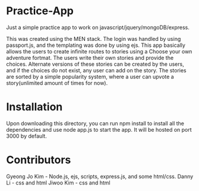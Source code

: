 # Practice-App

Just a simple practice app to work on javascript/jquery/mongoDB/express. 

This was created using the MEN stack. The login was handled by using passport.js, and the templating was done by using ejs. 
This app basically allows the users to create infinite routes to stories
using a Choose your own adventure fortmat. The users write their own stories and provide the choices. 
Alternate versions of these stories can be created by the users, and if the choices do not exist, any user can add on the story. 
The stories are sorted by a simple popularity system, where a user can upvote a story(unlimited amount of times for now).

# Installation
Upon downloading this directory, you can run 
    npm install 
to install all the dependencies and use node app.js to start the app. 
It will be hosted on port 3000 by default. 

# Contributors
Gyeong Jo Kim - Node.js, ejs, scripts, express.js, and some html/css.
Danny Li - css and html
Jiwoo Kim - css and html